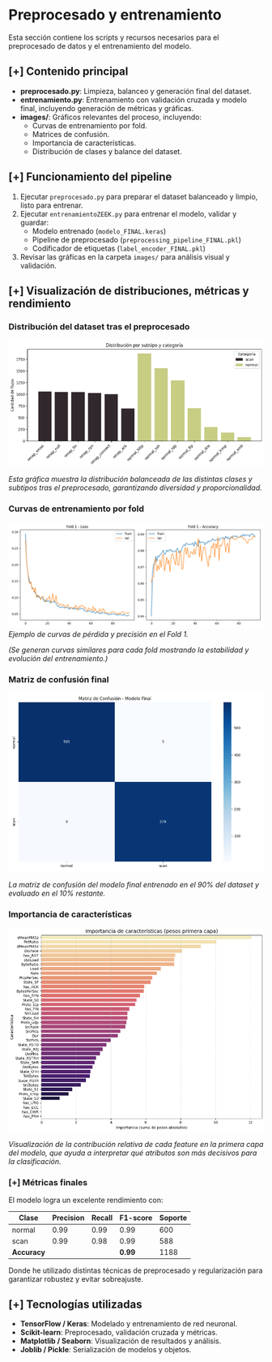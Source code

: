 # Preprocesado y entrenamiento

Esta sección contiene los scripts y recursos necesarios para el preprocesado de datos y el entrenamiento del modelo.

## [+] Contenido principal

- **preprocesado.py**: Limpieza, balanceo y generación final del dataset.
- **entrenamiento.py**: Entrenamiento con validación cruzada y modelo final, incluyendo generación de métricas y gráficas.
- **images/**: Gráficos relevantes del proceso, incluyendo:
  - Curvas de entrenamiento por fold.
  - Matrices de confusión.
  - Importancia de características.
  - Distribución de clases y balance del dataset.

## [+] Funcionamiento del pipeline

1. Ejecutar `preprocesado.py` para preparar el dataset balanceado y limpio, listo para entrenar.
2. Ejecutar `entrenamientoZEEK.py` para entrenar el modelo, validar y guardar:
   - Modelo entrenado (`modelo_FINAL.keras`)
   - Pipeline de preprocesado (`preprocessing_pipeline_FINAL.pkl`)
   - Codificador de etiquetas (`label_encoder_FINAL.pkl`)
3. Revisar las gráficas en la carpeta `images/` para análisis visual y validación.

## [+] Visualización de distribuciones, métricas y rendimiento

### Distribución del dataset tras el preprocesado

![Distribución de ataques y tráfico normal por subtipo](./images/DistribucionSubtipoCategoria.PNG)

*Esta gráfica muestra la distribución balanceada de las distintas clases y subtipos tras el preprocesado, garantizando diversidad y proporcionalidad.*

### Curvas de entrenamiento por fold

![Curvas de entrenamiento Fold 1](./images/training_curves_fold1.png)  
*Ejemplo de curvas de pérdida y precisión en el Fold 1.*

*(Se generan curvas similares para cada fold mostrando la estabilidad y evolución del entrenamiento.)*

### Matriz de confusión final

![Matriz de confusión final](./images/confusion_matrix_final.png)

*La matriz de confusión del modelo final entrenado en el 90% del dataset y evaluado en el 10% restante.*

### Importancia de características

![Importancia de características](./images/ImportanciaCaracteristicasLayer1.PNG)

*Visualización de la contribución relativa de cada feature en la primera capa del modelo, que ayuda a interpretar qué atributos son más decisivos para la clasificación.*

### [+] Métricas finales

El modelo logra un excelente rendimiento con:

| Clase   | Precision | Recall | F1-score | Soporte |
|---------|-----------|--------|----------|---------|
| normal  | 0.99      | 0.99   | 0.99     | 600     |
| scan    | 0.99      | 0.98   | 0.99     | 588     |
| **Accuracy**  |       |        | **0.99** | 1188    |

Donde he utilizado distintas técnicas de preprocesado y regularización para garantizar robustez y evitar sobreajuste.

## [+] Tecnologías utilizadas

- **TensorFlow / Keras**: Modelado y entrenamiento de red neuronal.
- **Scikit-learn**: Preprocesado, validación cruzada y métricas.
- **Matplotlib / Seaborn**: Visualización de resultados y análisis.
- **Joblib / Pickle**: Serialización de modelos y objetos.
